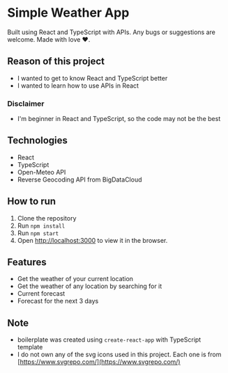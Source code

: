 # Simple Weather App

Built using React and TypeScript with APIs.
Any bugs or suggestions are welcome.
Made with love ❤️.

## Reason of this project
- I wanted to get to know React and TypeScript better
- I wanted to learn how to use APIs in React

### Disclaimer
- I'm beginner in React and TypeScript, so the code may not be the best

## Technologies

- React
- TypeScript
- Open-Meteo API
- Reverse Geocoding API from BigDataCloud

## How to run
1. Clone the repository
2. Run `npm install`
3. Run `npm start`
4. Open [http://localhost:3000](http://localhost:3000) to view it in the browser.

## Features
- Get the weather of your current location
- Get the weather of any location by searching for it
- Current forecast
- Forecast for the next 3 days

## Note
- boilerplate was created using `create-react-app` with TypeScript template
- I do not own any of the svg icons used in this project. Each one is from [https://www.svgrepo.com/](https://www.svgrepo.com/)